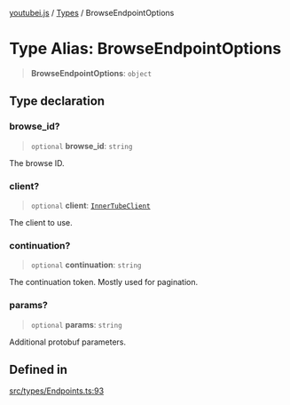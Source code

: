 [youtubei.js](../../../README.md) / [Types](../README.md) / BrowseEndpointOptions

# Type Alias: BrowseEndpointOptions

> **BrowseEndpointOptions**: `object`

## Type declaration

### browse\_id?

> `optional` **browse\_id**: `string`

The browse ID.

### client?

> `optional` **client**: [`InnerTubeClient`](InnerTubeClient.md)

The client to use.

### continuation?

> `optional` **continuation**: `string`

The continuation token. Mostly used for pagination.

### params?

> `optional` **params**: `string`

Additional protobuf parameters.

## Defined in

[src/types/Endpoints.ts:93](https://github.com/LuanRT/YouTube.js/blob/305a398158a6cac82e6ef288fed4bf1661c89d52/src/types/Endpoints.ts#L93)
